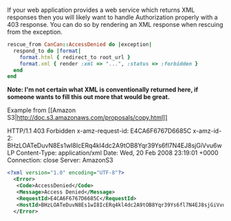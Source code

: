 If your web application provides a web service which returns XML responses then you will likely want to handle Authorization properly with a 403 response. You can do so by rendering an XML response when rescuing from the exception.

```ruby
rescue_from CanCan::AccessDenied do |exception|
  respond_to do |format|
    format.html { redirect_to root_url }
    format.xml { render :xml => "...", :status => :forbidden }
  end
end
```

**Note: I'm not certain what XML is conventionally returned here, if someone wants to fill this out more that would be great.**

Example from [[Amazon S3|http://doc.s3.amazonaws.com/proposals/copy.html]]

HTTP/1.1 403 Forbidden
x-amz-request-id: E4CA6F6767D6685C
x-amz-id-2: BHzLOATeDuvN8Es1wI8IcERq4kl4dc2A9tOB8Yqr39Ys6fl7N4EJ8sjGiVvu6wLP
Content-Type: application/xml
Date: Wed, 20 Feb 2008 23:19:01 +0000
Connection: close
Server: AmazonS3

```xml
<?xml version="1.0" encoding="UTF-8"?>
  <Error>
   <Code>AccessDenied</Code>
   <Message>Access Denied</Message>
   <RequestId>E4CA6F6767D6685C</RequestId>
   <HostId>BHzLOATeDuvN8Es1wI8IcERq4kl4dc2A9tOB8Yqr39Ys6fl7N4EJ8sjGiVvu6wLP</HostId>
  </Error>
```
